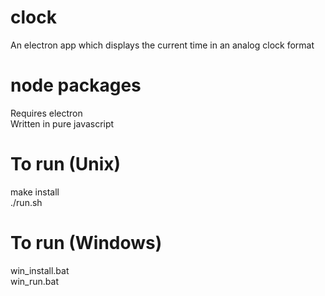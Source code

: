 # clock
An electron app which displays the current time in an analog clock format

# node packages
Requires electron  
Written in pure javascript

# To run (Unix)
make install  
./run.sh  

# To run (Windows)
win_install.bat  
win_run.bat  
